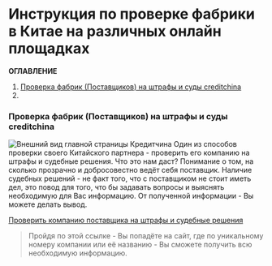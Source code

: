 # Инструкция по проверке фабрики в Китае на различных онлайн площадках
**ОГЛАВЛЕНИЕ**
1. [Проверка фабрик (Поставщиков) на штрафы и суды creditchina](#Проверка-фабрик-(Поставщиков)-на-штрафы-и-суды-creditchina)
2. 

### Проверка фабрик (Поставщиков) на штрафы и суды creditchina
![Внешний вид главной страницы Кредитчина](%3Ca%20href=%22https://iimg.su/i/6CnMWC%22%3E%3Cimg%20src=%22https://s.iimg.su/s/26/93xlmQ4agfGi0Pboh9tevgUhnnHZbnTtUel6DMrC.png%22%3E%3C/a%3E)
Один из способов проверки своего Китайского партнера - проверить его компанию на штрафы и судебные решения. Что это нам даст? Понимание о том, на сколько прозрачно и добросовестно ведёт себя поставщик. Наличие судебных решений - не факт того, что с поставщиком не стоит иметь дел, это повод для того, что бы задавать вопросы и выяснять необходимую для Вас информацию. От полученной информации - Вы можете делать вывод.

[Проверить компанию поставщика на штрафы и судебные решения](https://www.creditchina.gov.cn/)
>Пройдя по этой ссылке - Вы попадёте на сайт, где по уникальному номеру компании или её названию - Вы сможете получить всю необходимую информацию.
<!--stackedit_data:
eyJoaXN0b3J5IjpbNTU4MzM2MTAzLC0xOTMwMzM1ODI0LDE5OT
U5NjYzNDYsLTM0ODEyMzEzNiwtNjU4NDcxNDYwLC0yODEyMjI5
NTQsLTEzNTUxMzI5NTksLTUzODQyMTUzNSwtODg1OTI2MzYzLD
EzNTczOTAyMTMsLTExMDI3NjQyOCwtNTY0ODMxNzQ3LC05MjMw
Nzk3MTYsLTEzNDQ1MjAwMTcsNjA2MTIwMjY2LC0xODc3NjE2Nj
YxLDEyMTg2MjU1MzcsLTMzOTU0NzAzOCwtMjA4ODc0NjYxMiwt
MTIzNDk2MzU3NF19
-->